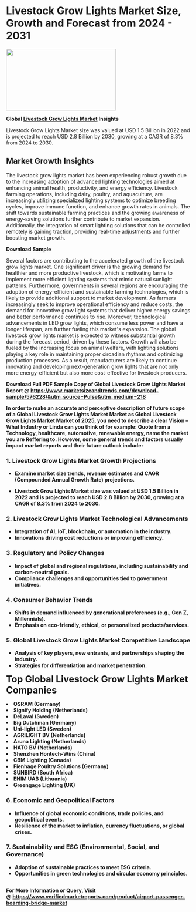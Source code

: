 <H1>Livestock Grow Lights Market Size, Growth and Forecast from 2024 - 2031</H1><img class="aligncenter size-medium wp-image-584254" src="https://thirdeyenews.in/wp-content/uploads/2024/09/Global-Market-Research-300x168.jpeg" alt="" width="300" height="168" /><p><strong>Global&nbsp;<a href="https://www.marketsizeandtrends.com/download-sample/576228/&amp;utm_source=Pulse&amp;utm_medium=218">Livestock Grow Lights Market</a> Insights</strong></p><p>Livestock Grow Lights Market size was valued at USD 1.5 Billion in 2022 and is projected to reach USD 2.8 Billion by 2030, growing at a CAGR of 8.3% from 2024 to 2030.</p><p><h2>Market Growth Insights</h2> <p>The livestock grow lights market has been experiencing robust growth due to the increasing adoption of advanced lighting technologies aimed at enhancing animal health, productivity, and energy efficiency. Livestock farming operations, including dairy, poultry, and aquaculture, are increasingly utilizing specialized lighting systems to optimize breeding cycles, improve immune function, and enhance growth rates in animals. The shift towards sustainable farming practices and the growing awareness of energy-saving solutions further contribute to market expansion. Additionally, the integration of smart lighting solutions that can be controlled remotely is gaining traction, providing real-time adjustments and further boosting market growth.</p> <p><strong>Download Sample</strong></p> <p>Several factors are contributing to the accelerated growth of the livestock grow lights market. One significant driver is the growing demand for healthier and more productive livestock, which is motivating farms to implement more efficient lighting systems that mimic natural sunlight patterns. Furthermore, governments in several regions are encouraging the adoption of energy-efficient and sustainable farming technologies, which is likely to provide additional support to market development. As farmers increasingly seek to improve operational efficiency and reduce costs, the demand for innovative grow light systems that deliver higher energy savings and better performance continues to rise. Moreover, technological advancements in LED grow lights, which consume less power and have a longer lifespan, are further fueling this market's expansion. The global livestock grow lights market is expected to witness substantial growth during the forecast period, driven by these factors. Growth will also be fueled by the increasing focus on animal welfare, with lighting solutions playing a key role in maintaining proper circadian rhythms and optimizing production processes. As a result, manufacturers are likely to continue innovating and developing next-generation grow lights that are not only more energy-efficient but also more cost-effective for livestock producers. <p><strong></p><p><span class=""><strong>Download Full PDF Sample Copy of Global Livestock Grow Lights Market Report</strong> @ <a href="https://www.marketsizeandtrends.com/download-sample/576228/&amp;utm_source=Pulse&amp;utm_medium=218" target="_blank">https://www.marketsizeandtrends.com/download-sample/576228/&amp;utm_source=Pulse&amp;utm_medium=218</a></span></p><p>In order to make an accurate and perceptive description of future scope of a Global&nbsp;Livestock Grow Lights Market Market as Global&nbsp;Livestock Grow Lights Market Market of 2025, you need to describe a clear Vision &ndash; What Industry or Linda can you think of for example: Quote from a Technology, healthcare, automotive, renewable energy, name the market you are Reffering to. However, some general trends and factors usually impact market reports and their future outlook include:</p><h3>1.&nbsp;<strong>Livestock Grow Lights Market Growth Projections</strong></h3><ul><li>Examine market size trends, revenue estimates and CAGR (Compounded Annual Growth Rate) projections.</li><li><p>Livestock Grow Lights Market size was valued at USD 1.5 Billion in 2022 and is projected to reach USD 2.8 Billion by 2030, growing at a CAGR of 8.3% from 2024 to 2030.</p></li></ul><h3>2.&nbsp;<strong>Livestock Grow Lights Market Technological Advancements</strong></h3><ul><li>Integration of AI, IoT, blockchain, or automation in the industry.</li><li>Innovations driving cost reductions or improving efficiency.</li></ul><h3>3.&nbsp;<strong>Regulatory and Policy Changes</strong></h3><ul><li>Impact of global and regional regulations, including sustainability and carbon-neutral goals.</li><li>Compliance challenges and opportunities tied to government initiatives.</li></ul><h3>4.&nbsp;<strong>Consumer Behavior Trends</strong></h3><ul><li>Shifts in demand influenced by generational preferences (e.g., Gen Z, Millennials).</li><li>Emphasis on eco-friendly, ethical, or personalized products/services.</li></ul><h3>5.&nbsp;<strong>Global Livestock Grow Lights Market Competitive Landscape</strong></h3><ul><li>Analysis of key players, new entrants, and partnerships shaping the industry.</li><li>Strategies for differentiation and market penetration.</li></ul><p data-pm-slice="1 1 []"><span style="color: inherit; font-family: inherit; font-size: 25px;">Top Global Livestock Grow Lights Market Companies</span></p><div class="" data-test-id=""><p><li>OSRAM (Germany)</li><li> Signify Holding (Netherlands)</li><li> DeLaval (Sweden)</li><li> Big Dutchman (Germany)</li><li> Uni-light LED (Sweden)</li><li> AGRILIGHT BV (Netherlands)</li><li> Aruna Lighting (Netherlands)</li><li> HATO BV (Netherlands)</li><li> Shenzhen Hontech-Wins (China)</li><li> CBM Lighting (Canada)</li><li> Fienhage Poultry Solutions (Germany)</li><li> SUNBIRD (South Africa)</li><li> ENIM UAB (Lithuania)</li><li> Greengage Lighting (UK)</li></p></div><h3>6.&nbsp;<strong>Economic and Geopolitical Factors</strong></h3><ul><li>Influence of global economic conditions, trade policies, and geopolitical events.</li><li>Resilience of the market to inflation, currency fluctuations, or global crises.</li></ul><h3>7.&nbsp;<strong>Sustainability and ESG (Environmental, Social, and Governance)</strong></h3><ul><li>Adoption of sustainable practices to meet ESG criteria.</li><li>Opportunities in green technologies and circular economy principles.</li></ul><h2><strong style="font-size: 14px;">For More Information or Query, Visit @&nbsp;</strong><a style="background-color: #ffffff; font-size: 14px;" href="https://www.marketsizeandtrends.com/report/livestock-grow-lights-market/" target="_blank">https://www.verifiedmarketreports.com/product/airport-passenger-boarding-bridge-market</a></h2>
